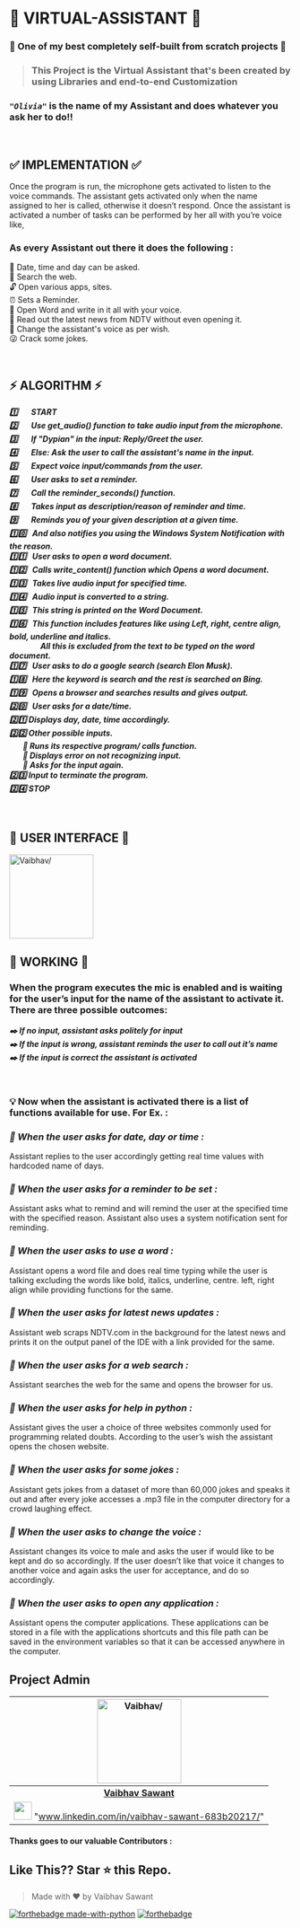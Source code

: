 # 👾 VIRTUAL-ASSISTANT 👾

### 🔶 One of my best completely self-built from scratch projects 🔶

>### This Project is the Virtual Assistant that's been created by using Libraries and end-to-end Customization

### ***`"Olivia"`*** is the name of my Assistant and does whatever you ask her to do!!

<br>

## ✅ IMPLEMENTATION ✅

Once the program is run, the microphone gets activated to listen to the voice commands.
The assistant gets activated only when the name assigned to her is called, otherwise it doesn’t respond.
Once the assistant is activated a number of tasks can be performed by her all with you’re voice like,

### As every Assistant out there it does the following :
📅 Date, time and day can be asked.\
🔎 Search the web.\
🔓 Open various apps, sites.\
⏰ Sets a Reminder.\
📝 Open Word and write in it all with your voice.\
📰 Read out the latest news from NDTV without even opening it.\
🎼 Change the assistant's voice as per wish.\
😜 Crack some jokes.

<br>

## ⚡ ALGORITHM ⚡

***1️⃣    &nbsp; &nbsp; &nbsp; START***\
***2️⃣    &nbsp; &nbsp; &nbsp; Use get_audio() function to take audio input from the microphone.***\
***3️⃣    &nbsp; &nbsp; &nbsp; If "Dypian" in the input: Reply/Greet the user.***\
***️4️⃣    &nbsp; &nbsp; &nbsp; Else: Ask the user to call the assistant's name in the input.***\
***5️⃣    &nbsp; &nbsp; &nbsp; Expect voice input/commands from the user.***\
***6️⃣    &nbsp; &nbsp; &nbsp; User asks to set a reminder.***\
***7️⃣    &nbsp; &nbsp; &nbsp; Call the reminder_seconds() function.***\
***8️⃣    &nbsp; &nbsp; &nbsp; Takes input as description/reason of reminder and time.***\
***9️⃣    &nbsp; &nbsp; &nbsp; Reminds you of your given description at a given time.***\
***1️⃣0️⃣  &nbsp;   And also notifies you using the Windows System Notification with the reason.***\
️***1️⃣1️⃣  &nbsp;   User asks to open a word document.***\
***1️⃣2️⃣  &nbsp;   Calls write_content() function which Opens a word document.***\
***1️⃣3️⃣  &nbsp;   Takes live audio input for specified time.***\
***1️⃣4️⃣  &nbsp;   Audio input is converted to a string.***\
***1️⃣5️⃣  &nbsp;   This string is printed on the Word Document.***\
***1️⃣6️⃣  &nbsp;   This function includes features like using Left, right, centre align, bold, underline and italics.*** <br> 
&nbsp; &nbsp; &nbsp; &nbsp; &nbsp; &nbsp; &nbsp;  ***All this is excluded from the text to be typed on the word  document.***\
***1️⃣7️⃣  &nbsp;   User asks to do a google search (search Elon Musk).***\
***1️⃣8️⃣  &nbsp;   Here the keyword is search and the rest is searched on Bing.***\
***1️⃣9️⃣  &nbsp;   Opens a browser and searches results and gives output.***\
***2️⃣0️⃣  &nbsp;   User asks for a date/time.***\
***2️⃣1️⃣  Displays day, date, time accordingly.***\
***2️⃣2️⃣  Other possible inputs.***\
&nbsp; &nbsp; &nbsp;   ***🧨    Runs its respective program/ calls function.***\
&nbsp; &nbsp; &nbsp;   ***🧨    Displays error on not recognizing input.***\
&nbsp; &nbsp; &nbsp;   ***🧨    Asks for the input again.***\
***2️⃣3️⃣ Input to terminate the program.***\
***2️⃣4️⃣ STOP***

<br>

## 🧊 USER INTERFACE 🧊
<img src="https://drive.google.com/file/d/1KD2_EQdl8dZHYJhhRsiBz1nH8NooTBNA/view?usp=share_link " width=150px height=150px  alt = Vaibhav/>     

## 🧊 WORKING 🧊

### When the program executes the mic is enabled and is waiting for the user’s input for the name of the assistant to activate it. There are three possible outcomes:
***✒️  If no input, assistant asks politely for input***
\
***✒️ If the input is wrong, assistant reminds the user to call out it’s name***
\
***✒️ If the input is correct the assistant is activated*** 

<br>

### 💡 Now when the assistant is activated there is a list of functions available for use.  For Ex. : 


 ### ***📌 When the user asks for date, day or time :*** 
   Assistant replies to the user accordingly getting real time values with hardcoded name of days.


 ### ***📌 When the user asks for a reminder to be set :***
   Assistant asks what to remind and will remind the user at the specified time with the specified reason. Assistant also uses a system notification sent for reminding.


### ***📌 When the user asks to use a word :***
   Assistant opens a word file and does real time typing while the user is talking excluding the words like bold, italics, underline, centre. left, right align while providing    functions for the same.


### ***📌 When the user asks for latest news updates :***
   Assistant web scraps NDTV.com in the background for the latest news and prints it on the output panel of the IDE with a link provided for the same.


### ***📌 When the user asks for a web search :***
   Assistant searches the web for the same and opens the browser for us.


### ***📌 When the user asks for help in python :***
   Assistant gives the user a choice of three websites commonly used for programming related doubts. According to the user’s wish the assistant opens the chosen website.


### ***📌 When the user asks for some jokes :***
   Assistant gets jokes from a dataset of more than 60,000 jokes and speaks it out and after every joke accesses a .mp3 file in the computer directory for a crowd laughing effect.


### ***📌 When the user asks to change the voice :***
   Assistant changes its voice to male and asks the user if would like to be kept and do so accordingly. If the user doesn’t like that voice it changes to another voice and again asks the user for acceptance, and do so accordingly.


### ***📌 When the user asks to open any application :***
   Assistant opens the computer applications. These applications can be stored in a file with the applications shortcuts and this file path can be saved in the environment variables so that it can be accessed anywhere in the computer.


## Project Admin

<a href="https://github.com/VS-DYPIAN"><img src="https://media.licdn.com/dms/image/D5603AQHZ0YEpGScZ4A/profile-displayphoto-shrink_200_200/0/1676010463842?e=1681344000&v=beta&t=kab0g04SQNm3Pi3r3B9BpK1eebU79yrzHYwr15v_mws " width=150px height=150px  alt = Vaibhav/></a>                                                                                         |
| :------------------------------------------------------------------------------------------------------------------------------------------------------------------------------------------------------------------------------------------------------------------------------------------------------------------------------------------: |
|                                                                       **[Vaibhav Sawant](www.linkedin.com/in/vaibhav-sawant-683b20217/)**                                                                                                                                        |
|   <img src="https://media.licdn.com/dms/image/D5603AQHZ0YEpGScZ4A/profile-displayphoto-shrink_200_200/0/1676010463842?e=1681344000&v=beta&t=kab0g04SQNm3Pi3r3B9BpK1eebU79yrzHYwr15v_mws" width="32px" height="32px"> "www.linkedin.com/in/vaibhav-sawant-683b20217/" |</br>

#### Thanks goes to our valuable Contributors :
<a href="https://github.com/VS-DYPIAN">
  
</a>

## Like This?? Star ⭐ this Repo.
> Made with ❤️ by Vaibhav Sawant

[![forthebadge made-with-python](http://ForTheBadge.com/images/badges/made-with-python.svg)](https://www.python.org/)  [![forthebadge](https://forthebadge.com/images/badges/built-with-love.svg)](https://forthebadge.com)
